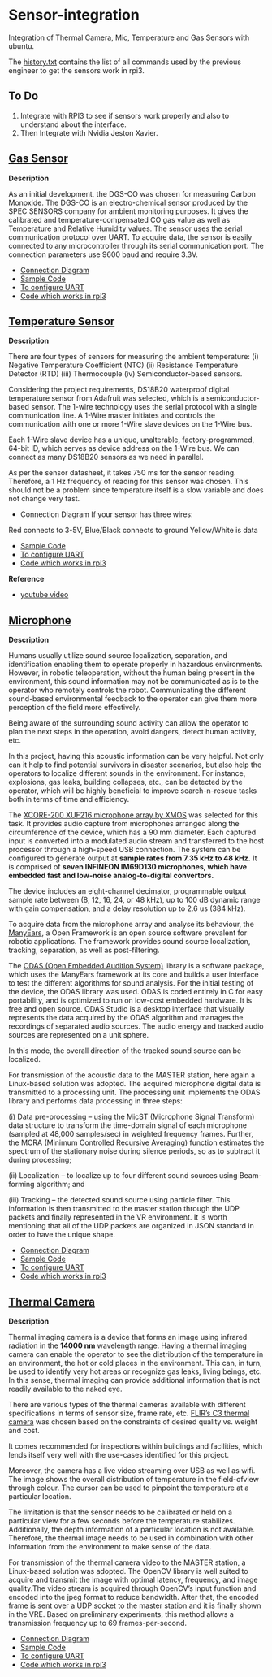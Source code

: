# Sensor-integration
Integration of Thermal Camera, Mic, Temperature and Gas Sensors with ubuntu.

The [history.txt](https://github.com/ajaygunalan/sensor-integration/blob/master/history.txt) contains the list of all commands used by the previous engineer to get the sensors work in rpi3. 

## To Do

1. Integrate with RPI3 to see if sensors work properly and also to understand about the interface.
2. Then Integrate with Nvidia Jeston Xavier.

## [Gas Sensor](https://www.digikey.com/product-detail/en/spec-sensors-llc/968-034/1684-1034-ND/6676880)

**Description**

As an initial development, the DGS-CO was chosen for measuring Carbon Monoxide. The DGS-CO is an electro-chemical sensor produced by the SPEC SENSORS company for ambient monitoring purposes. It gives the calibrated and temperature-compensated CO gas value as well as Temperature and Relative Humidity values. The sensor uses the serial communication protocol over UART. To acquire data, the sensor is easily connected to any microcontroller through its serial communication port. The connection parameters use 9600 baud and require 3.3V.

* [Connection Diagram](https://github.com/ajaygunalan/sensor-integration/blob/master/gas_to_rpi.png)
* [Sample Code](https://github.com/ajaygunalan/sensor-integration/blob/master/gas_sensor/pic/sample_code_for_algo.png)
* [To configure UART](https://www.electronicwings.com/raspberry-pi/raspberry-pi-uart-communication-using-python-and-c)
* [Code which works in rpi3](https://github.com/ajaygunalan/sensor-integration/blob/master/gas_sensor/pic/serial_read2.py)



## [Temperature Sensor](https://www.adafruit.com/product/381)


**Description**

There are four types of sensors for measuring the ambient temperature: 
(i) Negative Temperature Coefficient (NTC)
(ii) Resistance Temperature Detector (RTD)
(iii) Thermocouple
(iv) Semiconductor-based sensors.

Considering the project requirements, DS18B20 waterproof digital temperature sensor from Adafruit was selected, which is a semiconductor-based sensor. The 1-wire technology uses the serial protocol with a single communication line. A 1-Wire master
initiates and controls the communication with one or more 1-Wire slave devices on the 1-Wire bus.

Each 1-Wire slave device has a unique, unalterable, factory-programmed, 64-bit ID, which serves as device address on the 1-Wire bus. We can connect as many DS18B20 sensors as we need in parallel.

As per the sensor datasheet, it takes 750 ms for the sensor reading. Therefore, a 1 Hz
frequency of reading for this sensor was chosen. This should not be a problem since temperature itself
is a slow variable and does not change very fast.

* Connection Diagram
If your sensor has three wires:

Red connects to 3-5V, 
Blue/Black connects to ground
Yellow/White is data

* [Sample Code]()
* [To configure UART]()
* [Code which works in rpi3]()

**Reference**
* [youtube video](https://www.youtube.com/watch?v=SHOO7wIRVCs)

## [Microphone]()

**Description**

Humans usually utilize sound source localization, separation, and identification enabling them to
operate properly in hazardous environments. However, in robotic teleoperation, without the
human being present in the environment, this sound information may not be communicated as is to
the operator who remotely controls the robot. Communicating the different sound-based
environmental feedback to the operator can give them more perception of the field more effectively.

Being aware of the surrounding sound activity can allow the operator to plan the next steps in the
operation, avoid dangers, detect human activity, etc.

In this project, having this acoustic information can be very helpful. Not only can it help to find potential
survivors in disaster scenarios, but also help the operators to localize different sounds in the
environment. For instance, explosions, gas leaks, building collapses, etc., can be detected by the
operator, which will be highly beneficial to improve search-n-rescue tasks both in terms of time and
efficiency.

The [XCORE-200 XUF216 microphone array by XMOS](https://www.xmos.com/products/voice/micarray) was selected
for this task. It provides audio capture from microphones arranged along the circumference of the
device, which has a 90 mm diameter. Each captured input is converted into a modulated audio stream
and transferred to the host processor through a high-speed USB connection. The system can be
configured to generate output at **sample rates from 7.35 kHz to 48 kHz.** It is comprised of **seven
INFINEON IM69D130 microphones, which have embedded fast and low-noise analog-to-digital
convertors.**

The device includes an eight-channel decimator, programmable output sample rate between (8, 12,
16, 24, or 48 kHz), up to 100 dB dynamic range with gain compensation, and a delay resolution up to
2.6 us (384 kHz).

To acquire data from the microphone array and analyse its behaviour, the [ManyEars](https://sourceforge.net/p/manyears/wiki/Main_Page/), a Open Framework
is an open source software prevalent for robotic applications. The framework provides sound
source localization, tracking, separation, as well as post-filtering. 

The [ODAS (Open Embedded Audition System)](https://github.com/introlab/odas) library is a software package, which uses the ManyEars framework at its core and builds a user interface to test the different algorithms for sound analysis. For the initial testing of the device, the ODAS library was used. ODAS is coded entirely in C for easy portability, and is optimized to run on low-cost embedded hardware. It is free and open source. ODAS Studio is a desktop interface that
visually represents the data acquired by the ODAS algorithm and manages the recordings of separated
audio sources. The audio energy and tracked audio sources are represented on a unit sphere. 

In this mode, the overall direction of the tracked sound source can be localized.

For transmission of the acoustic data to the MASTER station, here again a Linux-based solution was
adopted. The acquired microphone digital data is transmitted to a processing unit. The processing unit
implements the ODAS library and performs data processing in three steps: 

(i) Data pre-processing – using the MicST (Microphone Signal Transform) data structure to transform the time-domain
signal of each microphone (sampled at 48,000 samples/sec) in weighted frequency frames. Further,
the MCRA (Minimum Controlled Recursive Averaging) function estimates the spectrum of the
stationary noise during silence periods, so as to subtract it during processing; 

(ii) Localization – to localize up to four different sound sources using Beam-forming algorithm; and 

(iii) Tracking – the detected sound source using particle filter. This information is then transmitted to the master station
through the UDP packets and finally represented in the VR environment. It is worth mentioning that
all of the UDP packets are organized in JSON standard in order to have the unique shape.

* [Connection Diagram]()
* [Sample Code]()
* [To configure UART]()
* [Code which works in rpi3]()



## [Thermal Camera]()

**Description**

Thermal imaging camera is a device that forms an image using infrared radiation in the **14000 nm**
wavelength range. Having a thermal imaging camera can enable the operator to see the distribution
of the temperature in an environment, the hot or cold places in the environment. This can, in turn, be used to
identify very hot areas or recognize gas leaks, living beings, etc. In this sense, thermal imaging can provide additional information that is not readily available to the naked eye.

There are various types of the thermal cameras available with different specifications
in terms of sensor size, frame rate, etc. [FLIR’s C3 thermal camera](https://www.flir.com/products/c3/)  was chosen
based on the constraints of desired quality vs.
weight and cost. 

It comes recommended for inspections within buildings and facilities, which lends itself very
well with the use-cases identified for this project.

Moreover, the camera has a live video streaming over USB as well as wifi. The image shows the overall distribution of temperature in the field-ofview through colour. The cursor can be used to pinpoint the temperature at a particular location.

The limitation is that the sensor needs to be calibrated or held on a particular view for a few seconds
before the temperature stabilizes. Additionally, the depth information of a particular location is not
available. Therefore, the thermal image needs to be used in combination with other information from
the environment to make sense of the data.

For transmission of the thermal camera video to the MASTER station, a Linux-based solution was
adopted. The OpenCV library is well suited to acquire and transmit the image with optimal latency,
frequency, and image quality.The video stream is acquired through OpenCV’s input function and encoded into the jpeg format
to reduce bandwidth. After that, the encoded frame is sent over a UDP socket to the master station
and it is finally shown in the VRE. Based on preliminary experiments, this method allows a transmission
frequency up to 69 frames-per-second.


* [Connection Diagram]()
* [Sample Code]()
* [To configure UART]()
* [Code which works in rpi3]()
